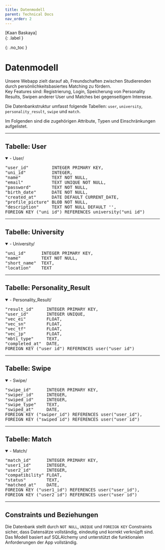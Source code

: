 ```yaml
---
title: Datenmodell
parent: Technical Docs
nav_order: 2
---
```


[Kaan Baskaya]  
{: .label }

{: .no_toc }

# Datenmodell

Unsere Webapp zielt darauf ab, Freundschaften zwischen Studierenden durch persönlichkeitsbasiertes Matching zu fördern.  
Key Features sind: Registrierung, Login, Speicherung von Personality Results, Swipen anderer User und Matches bei gegenseitigem Interesse.

Die Datenbankstruktur umfasst folgende Tabellen: `user`, `university`, `personality_result`, `swipe` und `match`.

Im Folgenden sind die zugehörigen Attribute, Typen und Einschränkungen aufgelistet.

---

## Tabelle: User

<details open markdown="block">
<summary>- User/</summary>
<pre>
"user_id"         INTEGER PRIMARY KEY,
"uni_id"          INTEGER,
"name"            TEXT NOT NULL,
"email"           TEXT UNIQUE NOT NULL,
"password"        TEXT NOT NULL,
"birth_date"      DATE NOT NULL,
"created_at"      DATE DEFAULT CURRENT_DATE,
"profile_picture" BLOB NOT NULL,
"description"     TEXT NOT NULL DEFAULT '',
FOREIGN KEY ("uni_id") REFERENCES university("uni_id")
</pre>
</details>

---

## Tabelle: University

<details open markdown="block">
<summary>- University/</summary>
<pre>
"uni_id"      INTEGER PRIMARY KEY,
"name"        TEXT NOT NULL,
"short_name"  TEXT,
"location"    TEXT
</pre>
</details>

---

## Tabelle: Personality_Result

<details open markdown="block">
<summary>- Personality_Result/</summary>
<pre>
"result_id"     INTEGER PRIMARY KEY,
"user_id"       INTEGER UNIQUE,
"vec_ei"        FLOAT,
"vec_sn"        FLOAT,
"vec_tf"        FLOAT,
"vec_jp"        FLOAT,
"mbti_type"     TEXT,
"completed_at"  DATE,
FOREIGN KEY ("user_id") REFERENCES user("user_id")
</pre>
</details>

---

## Tabelle: Swipe

<details open markdown="block">
<summary>- Swipe/</summary>
<pre>
"swipe_id"      INTEGER PRIMARY KEY,
"swiper_id"     INTEGER,
"swiped_id"     INTEGER,
"swipe_type"    TEXT,
"swiped_at"     DATE,
FOREIGN KEY ("swiper_id") REFERENCES user("user_id"),
FOREIGN KEY ("swiped_id") REFERENCES user("user_id")
</pre>
</details>

---

## Tabelle: Match

<details open markdown="block">
<summary>- Match/</summary>
<pre>
"match_id"      INTEGER PRIMARY KEY,
"user1_id"      INTEGER,
"user2_id"      INTEGER,
"compatibility" FLOAT,
"status"        TEXT,
"matched_at"    DATE,
FOREIGN KEY ("user1_id") REFERENCES user("user_id"),
FOREIGN KEY ("user2_id") REFERENCES user("user_id")
</pre>
</details>

---

## Constraints und Beziehungen

Die Datenbank stellt durch `NOT NULL`, `UNIQUE` und `FOREIGN KEY` Constraints sicher, dass Datensätze vollständig, eindeutig und korrekt verknüpft sind.  
Das Modell basiert auf SQLAlchemy und unterstützt die funktionalen Anforderungen der App vollständig.
